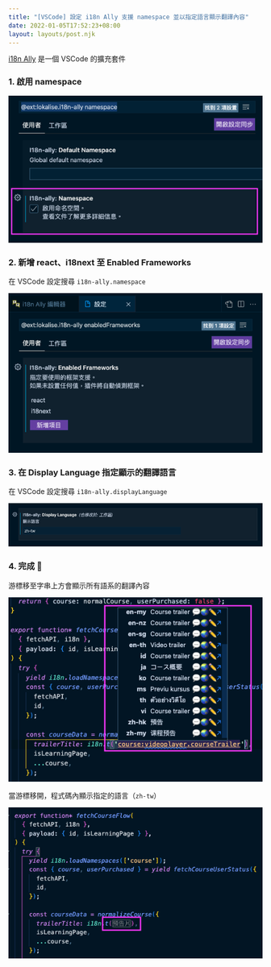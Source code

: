 ```yaml
---
title: "[VSCode] 設定 i18n Ally 支援 namespace 並以指定語言顯示翻譯內容"
date: 2022-01-05T17:52:23+08:00
layout: layouts/post.njk
---
```


[i18n Ally](https://marketplace.visualstudio.com/items?itemName=Lokalise.i18n-ally) 是一個 VSCode 的擴充套件

### 1. 啟用 namespace

![127826399-14373325-f8d0-4d39-959a-273261b40ffb](/img/127826399-14373325-f8d0-4d39-959a-273261b40ffb.png)

### 2. 新增 react、i18next 至 Enabled Frameworks 

在 VSCode 設定搜尋  `i18n-ally.namespace`

![127826482-59085774-d871-48b7-9241-7a2673dc79b3](/img/127826482-59085774-d871-48b7-9241-7a2673dc79b3.png)

### 3. 在 Display Language 指定顯示的翻譯語言

在 VSCode 設定搜尋 `i18n-ally.displayLanguage`

![截圖 2022-01-05 下午6.00.59](/img/%E6%88%AA%E5%9C%96%202022-01-05%20%E4%B8%8B%E5%8D%886.00.59.png)

### 4. 完成 🎉  

游標移至字串上方會顯示所有語系的翻譯內容

![截圖 2022-01-05 下午6.19.19](/img/%E6%88%AA%E5%9C%96%202022-01-05%20%E4%B8%8B%E5%8D%886.19.19.png)

當游標移開，程式碼內顯示指定的語言（`zh-tw`）

![截圖 2022-01-05 下午6.19.29](/img/%E6%88%AA%E5%9C%96%202022-01-05%20%E4%B8%8B%E5%8D%886.19.29.png)